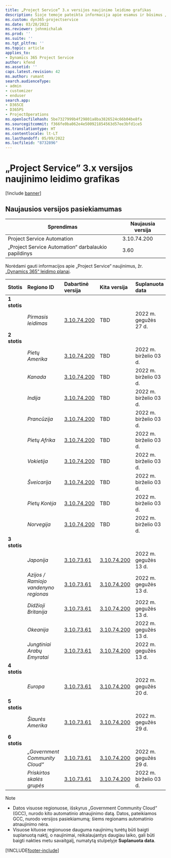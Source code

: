 ```yaml
---
title: „Project Service” 3.x versijos naujinimo leidimo grafikas
description: Šioje temoje pateikta informacija apie esamus ir būsimus „Dynamics 365 Project Service Automation“ leidimus.
ms.custom: dyn365-projectservice
ms.date: 03/28/2022
ms.reviewer: johnmichalak
ms.prod: ''
ms.suite: ''
ms.tgt_pltfrm: ''
ms.topic: article
applies_to:
- Dynamics 365 Project Service
author: kfend
ms.assetid: ''
caps.latest.revision: 42
ms.author: rumant
search.audienceType:
- admin
- customizer
- enduser
search.app:
- D365CE
- D365PS
- ProjectOperations
ms.openlocfilehash: 5be7327999b4f29801a8ba3826524c66b04be8fa
ms.sourcegitcommit: f366fe0ba062e4e500921854563d57ee3bfd1ce5
ms.translationtype: HT
ms.contentlocale: lt-LT
ms.lasthandoff: 05/09/2022
ms.locfileid: "8732896"
---
```

# <a name="update-release-schedule-for-project-service-3x"></a>„Project Service” 3.x versijos naujinimo leidimo grafikas

[!include [banner](../includes/psa-now-project-operations.md)]

## <a name="latest-version-availability"></a>Naujausios versijos pasiekiamumas

| Sprendimas  | Naujausia versija |
|-------|----|
| Project Service Automation    | 3.10.74.200 |
| „Project Service Automation“ darbalaukio papildinys                | 3.60          |

Norėdami gauti informacijos apie „Project Service“ naujinimus, žr. [„Dynamics 365“ leidimo planai](/dynamics365/release-plans/). 

| Stotis  | Regiono ID | Dabartinė versija | Kita versija |  Suplanuota data
| :---   | :---   | :---   | :---   |:---   |         
|<strong>1 stotis</strong> | |  |  | |
| | <i>Pirmasis leidimas</i> | [3.10.74.200](whats-new-ur43.md) | TBD | 2022 m. gegužės 27 d.
|<strong>2 stotis</strong> | |  |  | |
| | <i>Pietų Amerika</i> | [3.10.74.200](whats-new-ur43.md) | TBD | 2022 m. birželio 03 d.
| | <i>Kanada</i> | [3.10.74.200](whats-new-ur43.md) | TBD | 2022 m. birželio 03 d.
| | <i>Indija</i> | [3.10.74.200](whats-new-ur43.md) | TBD | 2022 m. birželio 03 d.
| | <i>Prancūzija</i> | [3.10.74.200](whats-new-ur43.md) | TBD | 2022 m. birželio 03 d.
| | <i>Pietų Afrika</i> | [3.10.74.200](whats-new-ur43.md) | TBD | 2022 m. birželio 03 d.
| | <i>Vokietija</i> | [3.10.74.200](whats-new-ur43.md) | TBD | 2022 m. birželio 03 d.
| | <i>Šveicarija</i> | [3.10.74.200](whats-new-ur43.md) | TBD | 2022 m. birželio 03 d.
| | <i>Pietų Korėja</i> | [3.10.74.200](whats-new-ur43.md) | TBD | 2022 m. birželio 03 d.
| | <i>Norvegija</i> | [3.10.74.200](whats-new-ur43.md) | TBD | 2022 m. birželio 03 d.
|<strong>3 stotis</strong> | |  |  | |
| | <i>Japonija</i> | [3.10.73.61](whats-new-ur-42.md) | [3.10.74.200](whats-new-ur43.md) | 2022 m. gegužės 13 d.
| | <i>Azijos / Ramiojo vandenyno regionas</i> | [3.10.73.61](whats-new-ur-42.md) | [3.10.74.200](whats-new-ur43.md) | 2022 m. gegužės 13 d.
| | <i>Didžioji Britanija</i> | [3.10.73.61](whats-new-ur-42.md) | [3.10.74.200](whats-new-ur43.md) | 2022 m. gegužės 13 d.
| | <i>Okeanija</i> | [3.10.73.61](whats-new-ur-42.md) | [3.10.74.200](whats-new-ur43.md) | 2022 m. gegužės 13 d.
| | <i>Jungtiniai Arabų Emyratai</i> | [3.10.73.61](whats-new-ur-42.md) | [3.10.74.200](whats-new-ur43.md) | 2022 m. gegužės 13 d.
|<strong>4 stotis</strong> | |  |  | |
| | <i>Europa</i> | [3.10.73.61](whats-new-ur-42.md) | [3.10.74.200](whats-new-ur43.md) | 2022 m. gegužės 20 d.
|<strong>5 stotis</strong> | |  |  | |
| | <i>Šiaurės Amerika</i> | [3.10.73.61](whats-new-ur-42.md) | [3.10.74.200](whats-new-ur43.md) | 2022 m. gegužės 29 d.
|<strong>6 stotis</strong> | |  |  | |
| | <i>„Government Community Cloud“</i> | [3.10.73.61](whats-new-ur-42.md) | [3.10.74.200](whats-new-ur43.md) | 2022 m. gegužės 29 d.
| | <i>Priskirtos skalės grupės</i> | [3.10.73.61](whats-new-ur-42.md) | [3.10.74.200](whats-new-ur43.md) | 2022 m. birželio 03 d.




>[!Note]
> - Datos visuose regionuose, išskyrus „Government Community Cloud“ (GCC), nurodo kito automatinio atnaujinimo datą. Datos, pateikiamos GCC, nurodo versijos pasiekiamumą; šiems regionams automatinio atnaujinimo nėra.
> - Visuose kituose regionuose dauguma naujinimų turėtų būti baigti suplanuotą naktį, o naujinimai, reikalaujantys daugiau laiko, gali būti baigti nakties metu savaitgalį, numatytą stulpelyje **Suplanuota data**.


[!INCLUDE[footer-include](../includes/footer-banner.md)]
